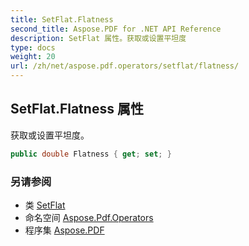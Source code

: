 ```yaml
---
title: SetFlat.Flatness
second_title: Aspose.PDF for .NET API Reference
description: SetFlat 属性。获取或设置平坦度
type: docs
weight: 20
url: /zh/net/aspose.pdf.operators/setflat/flatness/
---
```

## SetFlat.Flatness 属性

获取或设置平坦度。

```csharp
public double Flatness { get; set; }
```

### 另请参阅

* 类 [SetFlat](../)
* 命名空间 [Aspose.Pdf.Operators](../../../aspose.pdf.operators/)
* 程序集 [Aspose.PDF](../../../)